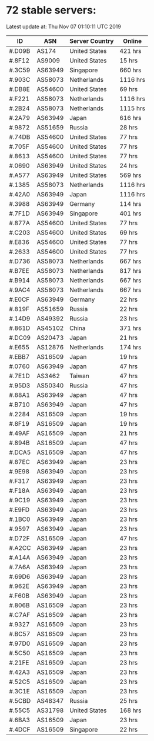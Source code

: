 # 72 stable servers:

Latest update at: Thu Nov 07 01:10:11 UTC 2019

| ID | ASN | Server Country | Online |
| -- | --- | -------------- | ------ |
| #.D09B | AS174 | United States | 421 hrs |
| #.8F12 | AS9009 | United States | 15 hrs |
| #.3C59 | AS63949 | Singapore | 660 hrs |
| #.903C | AS58073 | Netherlands | 1116 hrs |
| #.DB8E | AS54600 | United States | 69 hrs |
| #.F221 | AS58073 | Netherlands | 1116 hrs |
| #.2B24 | AS58073 | Netherlands | 1115 hrs |
| #.2A79 | AS63949 | Japan | 616 hrs |
| #.9872 | AS51659 | Russia | 28 hrs |
| #.74DB | AS54600 | United States | 77 hrs |
| #.705F | AS54600 | United States | 77 hrs |
| #.8613 | AS54600 | United States | 77 hrs |
| #.0690 | AS63949 | United States | 24 hrs |
| #.A577 | AS63949 | United States | 569 hrs |
| #.1385 | AS58073 | Netherlands | 1116 hrs |
| #.42A0 | AS63949 | Japan | 1116 hrs |
| #.3988 | AS63949 | Germany | 114 hrs |
| #.7F1D | AS63949 | Singapore | 401 hrs |
| #.877A | AS54600 | United States | 77 hrs |
| #.C203 | AS54600 | United States | 69 hrs |
| #.E836 | AS54600 | United States | 77 hrs |
| #.2633 | AS54600 | United States | 77 hrs |
| #.D736 | AS58073 | Netherlands | 667 hrs |
| #.B7EE | AS58073 | Netherlands | 817 hrs |
| #.B914 | AS58073 | Netherlands | 667 hrs |
| #.9AC4 | AS58073 | Netherlands | 667 hrs |
| #.E0CF | AS63949 | Germany | 22 hrs |
| #.819F | AS51659 | Russia | 22 hrs |
| #.14D9 | AS49392 | Russia | 23 hrs |
| #.861D | AS45102 | China | 371 hrs |
| #.DC09 | AS20473 | Japan | 21 hrs |
| #.E655 | AS12876 | Netherlands | 174 hrs |
| #.EBB7 | AS16509 | Japan | 19 hrs |
| #.0760 | AS63949 | Japan | 47 hrs |
| #.7E1D | AS3462 | Taiwan | 47 hrs |
| #.95D3 | AS50340 | Russia | 47 hrs |
| #.88A1 | AS63949 | Japan | 47 hrs |
| #.B710 | AS63949 | Japan | 47 hrs |
| #.2284 | AS16509 | Japan | 19 hrs |
| #.8F19 | AS16509 | Japan | 19 hrs |
| #.49AF | AS16509 | Japan | 21 hrs |
| #.894B | AS16509 | Japan | 47 hrs |
| #.DCA5 | AS16509 | Japan | 47 hrs |
| #.87EC | AS63949 | Japan | 23 hrs |
| #.9E98 | AS63949 | Japan | 23 hrs |
| #.F317 | AS63949 | Japan | 23 hrs |
| #.F18A | AS63949 | Japan | 23 hrs |
| #.9C19 | AS63949 | Japan | 23 hrs |
| #.E9FD | AS63949 | Japan | 23 hrs |
| #.1BC0 | AS63949 | Japan | 23 hrs |
| #.9597 | AS63949 | Japan | 23 hrs |
| #.D72F | AS16509 | Japan | 47 hrs |
| #.A2CC | AS63949 | Japan | 23 hrs |
| #.A14A | AS63949 | Japan | 23 hrs |
| #.7A6A | AS63949 | Japan | 23 hrs |
| #.69D6 | AS63949 | Japan | 23 hrs |
| #.962E | AS63949 | Japan | 23 hrs |
| #.F60B | AS63949 | Japan | 23 hrs |
| #.806B | AS16509 | Japan | 23 hrs |
| #.C7AF | AS16509 | Japan | 23 hrs |
| #.9327 | AS16509 | Japan | 23 hrs |
| #.BC57 | AS16509 | Japan | 23 hrs |
| #.97D0 | AS16509 | Japan | 23 hrs |
| #.5C50 | AS16509 | Japan | 23 hrs |
| #.21FE | AS16509 | Japan | 23 hrs |
| #.42A3 | AS16509 | Japan | 23 hrs |
| #.52C5 | AS16509 | Japan | 23 hrs |
| #.3C1E | AS16509 | Japan | 23 hrs |
| #.5CBD | AS48347 | Russia | 25 hrs |
| #.55C5 | AS31798 | United States | 168 hrs |
| #.6BA3 | AS16509 | Japan | 23 hrs |
| #.4DCF | AS16509 | Singapore | 22 hrs |

